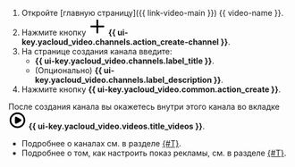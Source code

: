 1. Откройте [главную страницу]({{ link-video-main }}) {{ video-name }}.
1. Нажмите кнопку ![plus-sign](../../_assets/console-icons/plus.svg) **{{ ui-key.yacloud_video.channels.action_create-channel }}**.
1. На странице создания канала введите:
    * **{{ ui-key.yacloud_video.channels.label_title }}**.
    * (Опционально) **{{ ui-key.yacloud_video.channels.label_description }}**.
1. Нажмите кнопку **{{ ui-key.yacloud_video.common.action_create }}**.

После создания канала вы окажетесь внутри этого канала во вкладке ![image](../../_assets/console-icons/circle-play.svg) **{{ ui-key.yacloud_video.videos.title_videos }}**.

* Подробнее о каналах см. в разделе [{#T}](../../video/concepts/index.md#channels).
* Подробнее о том, как настроить показ рекламы, см. в разделе [{#T}](../../video/operations/channels/settings.md#ad-settings).
